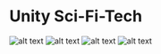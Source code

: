 # Unity Sci-Fi-Tech

![alt text](https://github.com/leonardolimaArt/Sci-Fi-Tech/blob/main/imgs/img%20(1).png)
![alt text](https://github.com/leonardolimaArt/Sci-Fi-Tech/blob/main/imgs/img%20(2).png)
![alt text](https://github.com/leonardolimaArt/Sci-Fi-Tech/blob/main/imgs/img%20(3).png)
![alt text](https://github.com/leonardolimaArt/Sci-Fi-Tech/blob/main/imgs/img%20(4).png)
